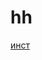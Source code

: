 # hh
 [инст](https://www.instagram.com/i_pronin/)
<a href="https://giphy.com/gifs/pandawhale-stitch-lilo-HkNPbfRhisIH6"/></a>
